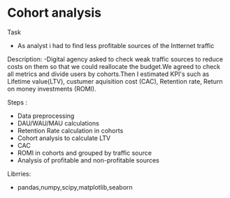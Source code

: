 # Cohort analysis
Task
- As analyst i had to find less profitable sources of the Intternet traffic 

Description:
-Digital agency asked to check weak traffic sources to reduce costs on them so that we could reallocate the budget.We agreed to check all metrics and divide users by cohorts.Then I estimated KPI's such as Lifetime value(LTV), custumer aquisition cost (CAC), Retention rate, Return on money investments (ROMI).

Steps  :
- Data preprocessing
- DAU/WAU/MAU calculations
- Retention Rate calculation in cohorts
- Cohort analysis to calculate LTV
- САС 
- ROMI in cohorts and grouped by traffic source
- Analysis of profitable and non-profitable sources

Librries:
- pandas,numpy,scipy,matplotlib,seaborn
